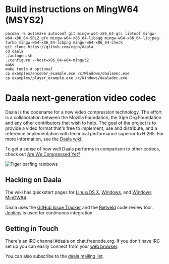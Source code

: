 # Build instructions on MingW64 (MSYS2)

```
pacman -S automake autoconf git mingw-w64-x86_64-gcc libtool mingw-w64-x86_64-SDL2_gfx mingw-w64-x86_64-libogg mingw-w64-x86_64-libjpeg-turbo mingw-w64-x86_64-libpng mingw-w64-x86_64-check
git clone https://github.com/xiph/daala
cd daala
./autogen.sh
./configure --host=x86_64-w64-mingw32
make
make tools # optional
cp examples/encoder_example.exe /c/Windows/daalaenc.exe
cp examples/player_example.exe /c/Windows/daaladec.exe
```



# Daala next-generation video codec

Daala is the codename for a new video compression technology. The effort is a
collaboration between the Mozilla Foundation, the Xiph.Org Foundation and any
other contributors that wish to help. The goal of the project is to provide a
video format that's free to implement, use and distribute, and a reference
implementation with technical performance superior to H.265.
For more information, see the [Daala wiki][wiki].

To get a sense of how well Daala performs in comparison to other codecs, check
out [Are We Compressed Yet?][awcy]

[awcy]: https://arewecompressedyet.com/
[wiki]: https://wiki.xiph.org/Daala
![Tiger barfing rainbows](https://people.xiph.org/~greg/a.png)

## Hacking on Daala

The wiki has quickstart pages for [Linux/OS X][posix], [Windows][win], and
[Windows MinGW64][mingw].

Daala uses the [GitHub Issue Tracker][issues] and the [Rietveld][code review]
code review tool. [Jenkins][jenkins] is used for continuous integration.

[posix]: https://wiki.xiph.org/Daala_Quickstart
[win]: https://wiki.xiph.org/Daala_Quickstart_Windows
[mingw]: https://wiki.xiph.org/Daala_MinGW64_Environment
[issues]: https://github.com/xiph/daala/issues
[code review]: https://review.xiph.org/
[jenkins]: https://mf4.xiph.org/jenkins/view/daala/

## Getting in Touch

There's an IRC channel #daala on chat.freenode.org. If you don't have IRC set
up you can easily connect from your [web browser][webchat].

You can also subscribe to the [daala mailing list][email].

[webchat]: http://webchat.freenode.net/?channels=%23daala
[email]: http://lists.xiph.org/mailman/listinfo/daala
